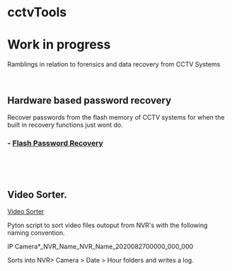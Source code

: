 # cctvTools

# Work in progress

Ramblings in relation to forensics and data recovery from CCTV Systems

&nbsp; 

## Hardware based password recovery
Recover passwords from the flash memory of CCTV systems for when the built in recovery functions just wont do.

### - [Flash Password Recovery](https://github.com/facelessg00n/cctvTools/blob/main/passwordRecovery/passwordDump.md)

&nbsp;

&nbsp; 



## Video Sorter.
[Video Sorter](https://github.com/facelessg00n/cctvTools/tree/main/videoSorter)

Pyton script to sort video files outoput from NVR's with the following naming convention. 

IP Camera*_NVR_Name_NVR_Name_2020082700000_000_000

Sorts into NVR> Camera > Date > Hour folders and writes a log.
